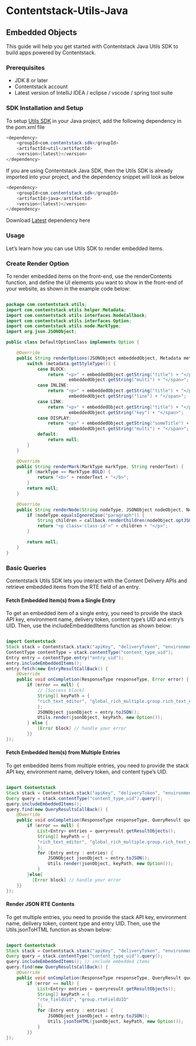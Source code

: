 # Contentstack-Utils-Java

## Embedded Objects

This guide will help you get started with Contentstack Java Utils SDK to build apps powered by Contentstack.

### Prerequisites

- JDK 8 or later
- Contentstack account
- Latest version of IntelliJ IDEA / eclipse / vscode / spring tool suite

### SDK Installation and Setup

To setup [Utils SDK](https://mvnrepository.com/artifact/com.contentstack.sdk/utils) in your Java project, add the following dependency in the pom.xml file

```java
<dependency>
    <groupId>com.contentstack.sdk</groupId>
    <artifactId>util</artifactId>
    <version>{latest}</version>
</dependency>
```

If you are using Contentstack Java SDK, then the Utils SDK is already imported into your project, and the dependency snippet will look as below

```java
<dependency>
    <groupId>com.contentstack.sdk</groupId>
    <artifactId>java</artifactId>
    <version>{latest}</version>
</dependency>
```

Download [Latest](https://central.sonatype.dev/artifact/com.contentstack.sdk/utils/) dependency here

### Usage

Let’s learn how you can use Utils SDK to render embedded items.

### Create Render Option

To render embedded items on the front-end, use the renderContents function, and define the UI elements you want to show in the front-end of your website, as shown in the example code below:

```java

package com.contentstack.utils;
import com.contentstack.utils.helper.Metadata;
import com.contentstack.utils.interfaces.NodeCallback;
import com.contentstack.utils.interfaces.Option;
import com.contentstack.utils.node.MarkType;
import org.json.JSONObject;

public class DefaultOptionClass implements Option {

    @Override
    public String renderOptions(JSONObject embeddedObject, Metadata metadata) {
        switch (metadata.getStyleType()) {
            case BLOCK:
                return "<p>" + embeddedObject.getString("title") + "</p><span>" +
                        embeddedObject.getString("multi") + "</span>";
            case INLINE:
                return "<p>" + embeddedObject.getString("title") + "</p><span>" +
                        embeddedObject.getString("line") + "</span>";
            case LINK:
                return "<p>" + embeddedObject.getString("title") + "</p><span>" +
                        embeddedObject.getString("key") + "</span>";
            case DISPLAY:
                return "<p>" + embeddedObject.getString("someTitle") + "</p><span>" +
                        embeddedObject.getString("multi") + "</span>";
            default:
                return null;
        }
    }

    @Override
    public String renderMark(MarkType markType, String renderText) {
        if (markType == MarkType.BOLD) {
            return "<b>" + renderText + "</b>";
        }
        return null;
    }

    @Override
    public String renderNode(String nodeType, JSONObject nodeObject, NodeCallback callback) {
        if (nodeType.equalsIgnoreCase("paragraph")) {
            String children = callback.renderChildren(nodeObject.optJSONArray("children"));
            return "<p class='class-id'>" + children + "</p>";
        }

        return null;
    }
}

```

### Basic Queries

Contentstack Utils SDK lets you interact with the Content Delivery APIs and retrieve embedded items from the RTE field of an entry.

#### Fetch Embedded Item(s) from a Single Entry

To get an embedded item of a single entry, you need to provide the stack API key, environment name, delivery token, content type’s UID and entry’s UID. Then, use the includeEmbeddedItems function as shown below:

```java

import Contentstack
Stack stack = Contentstack.stack("apiKey", "deliveryToken", "environment_name");
ContentType contentType = stack.contentType("content_type_uid");
Entry entry = contentType.entry("entry_uid");
entry.includeEmbeddedItems();
entry.fetch(new EntryResultCallBack() {
    @Override
    public void onCompletion(ResponseType responseType, Error error) {
        if (error == null) {
            // [Success block]
            String[] keyPath = {
            "rich_text_editor", "global_rich_multiple.group.rich_text_editor"
            };
            JSONObject jsonObject = entry.toJSON();
            Utils.render(jsonObject, keyPath, new Option());
        } else {
            [Error block] // handle your error
        }}
});
```

#### Fetch Embedded Item(s) from Multiple Entries

To get embedded items from multiple entries, you need to provide the stack API key, environment name, delivery token, and content type’s UID.

```java

import Contentstack
Stack stack = Contentstack.stack("apiKey", "deliveryToken", "environment_name");
Query query = stack.contentType("content_type_uid").query();
query.includeEmbeddedItems();
query.find(new QueryResultsCallBack() {
    @Override
    public void onCompletion(ResponseType responseType, QueryResult queryResult, Error error) {
        if (error == null) {
            List<Entry> entries = queryresult.getResultObjects();
            String[] keyPath = {
            "rich_text_editor", "global_rich_multiple.group.rich_text_editor"
            };
            for (Entry entry : entries) {
                JSONObject jsonObject = entry.toJSON();
                Utils.render(jsonObject, keyPath, new Option());
            }
        }else{
          [Error block] // handle your error
    }}
});
```

#### Render JSON RTE Contents

To get multiple entries, you need to provide the stack API key, environment name, delivery token, content type and entry UID. Then, use the Utils.jsonToHTML function as shown below:

```java

import Contentstack
Stack stack = Contentstack.stack("apiKey", "deliveryToken", "environment_name");
Query query = stack.contentType("content_type_uid").query();
query.includeEmbeddedItems(); // include embedded items
query.find(new QueryResultsCallBack() {
    @Override
    public void onCompletion(ResponseType responseType, QueryResult queryResult, Error error) {
        if (error == null) {
            List<Entry> entries = queryresult.getResultObjects();
            String[] keyPath = {
            "rte_fieldUid", "group.rteFieldUID"
            };
            for (Entry entry : entries) {
                JSONObject jsonObject = entry.toJSON();
                Utils.jsonToHTML(jsonObject, keyPath, new Option());
            }
        }}
});

```
